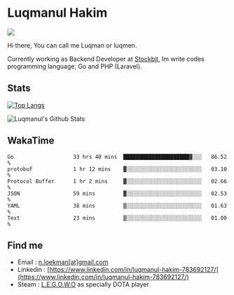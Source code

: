 
# Luqmanul Hakim

![](https://komarev.com/ghpvc/?username=luqman-v1)

Hi there, You can call me Luqman or luqmen.

Currently working as Backend Developer at [Stockbit](https://stockbit.com/), Im write codes programming language, Go and PHP (Laravel).
## Stats

[![Top Langs](https://github-readme-stats.vercel.app/api/top-langs/?username=luqman-v1&layout=compact)](https://github.com/anuraghazra/github-readme-stats)

![Luqmanul's Github Stats](https://github-readme-stats.vercel.app/api?username=luqman-v1&show_icons=true)


## WakaTime 

<!--START_SECTION:waka-->

```text
Go                   33 hrs 40 mins  █████████████████████▓░░░   86.52 %
protobuf             1 hr 12 mins    ▓░░░░░░░░░░░░░░░░░░░░░░░░   03.10 %
Protocol Buffer      1 hr 2 mins     ▓░░░░░░░░░░░░░░░░░░░░░░░░   02.66 %
JSON                 59 mins         ▓░░░░░░░░░░░░░░░░░░░░░░░░   02.53 %
YAML                 38 mins         ▒░░░░░░░░░░░░░░░░░░░░░░░░   01.63 %
Text                 23 mins         ▒░░░░░░░░░░░░░░░░░░░░░░░░   01.00 %
```

<!--END_SECTION:waka-->


## Find me 

- Email : [n.loekman[at]gmail.com](mailto:n.loekman@gmail.com)
- Linkedin : [https://www.linkedin.com/in/luqmanul-hakim-783692127/](https://www.linkedin.com/in/luqmanul-hakim-783692127/)
- Steam : [L.E.G.O.W.O](https://steamcommunity.com/id/fuukmans) as specially DOTA player


